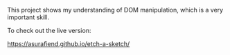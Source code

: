 This project shows my understanding of DOM manipulation, which is a very important skill.

To check out the live version:

https://asurafiend.github.io/etch-a-sketch/
